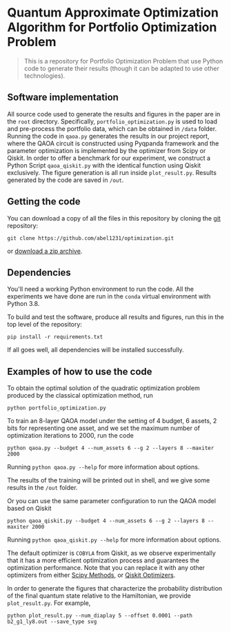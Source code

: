 # Quantum Approximate Optimization Algorithm for Portfolio Optimization Problem

> This is a repository for Portfolio Optimization Problem that use Python code to
> generate their results (though it can be adapted to use other technologies).

## Software implementation

All source code used to generate the results and figures in the paper are in
the `root` directory. Specifically, `portfolio_optimization.py` is used to load and pre-process the portfolio data, 
which can be obtained in `/data` folder. Running the code in `qaoa.py` generates the results in our project report,
where the QAOA circuit is constructed using Pyqpanda framework and the parameter optimization is implemented by the optimizer from Scipy or Qiskit. 
In order to offer a benchmark for our experiment, we construct a Python Script `qaoa_qiskit.py` with the identical function using Qiskit exclusively.
The figure generation is all run inside `plot_result.py`.
Results generated by the code are saved in `/out`.


## Getting the code

You can download a copy of all the files in this repository by cloning the
[git](https://github.com/abel1231/optimization) repository:

    git clone https://github.com/abel1231/optimization.git

or [download a zip archive](https://github.com/abel1231/optimization/archive/refs/heads/master.zip).



## Dependencies

You'll need a working Python environment to run the code. All the experiments we have done are run in the `conda` virtual environment with Python 3.8.

To build and test the software, produce all results and figures, run this in the top level of the repository:

    pip install -r requirements.txt

If all goes well, all dependencies will be installed successfully.

## Examples of how to use the code

To obtain the optimal solution of the quadratic optimization problem produced by the classical optimization method, run

    python portfolio_optimization.py

To train an 8-layer QAOA model under the setting of 4 budget, 6 assets, 2 bits for representing one asset, 
and we set the maximum number of optimization iterations to 2000, run the code

    python qaoa.py --budget 4 --num_assets 6 --g 2 --layers 8 --maxiter 2000

Running `python qaoa.py --help` for more information about options.

The results of the training will be printed out in shell, and we give some results in the `/out` folder.

Or you can use the same parameter configuration to run the QAOA model based on Qiskit

    python qaoa_qiskit.py --budget 4 --num_assets 6 --g 2 --layers 8 --maxiter 2000

Running `python qaoa_qiskit.py --help` for more information about options.

The default optimizer is `COBYLA` from Qiskit, as we observe experimentally that it 
has a more efficient optimization process and guarantees the optimization performance. Note that you can replace
it with any other optimizers from either [Scipy Methods](https://docs.scipy.org/doc/scipy/reference/generated/scipy.optimize.minimize.html), 
or [Qiskit Optimizers](https://qiskit.org/documentation/stubs/qiskit.algorithms.optimizers.html).

In order to generate the figures that characterize the probability distribution of the final quantum state relative to the Hamiltonian, 
we provide `plot_result.py`. For example, 

    python plot_result.py --num_diaplay 5 --offset 0.0001 --path b2_g1_ly8.out --save_type svg

